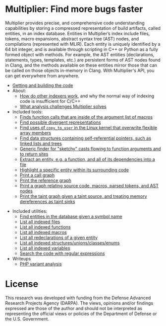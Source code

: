 # Multiplier: Find more bugs faster

Multiplier provides precise, and comprehensive code understanding capabilities
by storing a compressed representation of build artifacts, called entities, in
an index database. Entities in Multiplier’s index include files, tokens, macro
expansions, abstract syntax tree (AST) nodes, and compilations (represented with
MLIR). Each entity is uniquely identified by a 64 bit integer, and is available
through scripting in C++ or Python as a fully formed object with methods. For
example, the AST entities (declarations, statements, types, templates, etc.) are
persistent forms of AST nodes found in Clang, and the methods available on these
entities mirror those that can be called on those objects in-memory in Clang.
With Multiplier's API, you can get everywhere from anywhere.

* [Getting and building the code](docs/BUILD.md)
* About:
  * [How do other indexers work](docs/other-indexers.md), and why the normal way of indexing code is insufficient for C/C++ 
  * [What analysis challenges Multiplier solves](docs/why-multiplier.md)
* Included tools:
  * [Finds function calls that are inside of the argument list of macros](docs/mx-find-calls-in-macro-expansions.md)
  * [Find possible divergent representations](docs/mx-find-divergent-candidates.md)
  * [Find uses of `copy_to_user` in the Linux kernel that overwrite flexible array members](docs/mx-find-flexible-user-copies.md)
  * [Find data structures containing self-referential pointers, such as linked lists and trees](docs/mx-find-linked-structures.md)
  * [Generic finder for "sketchy" casts flowing to function arguments and to return sites](docs/mx-find-sketchy-casts.md)
  * [Extract an entity, e.g. a function, and all of its dependencies into a file](docs/mx-harness.md)
  * [Highlight a specific entity within its surrounding code](docs/mx-highlight-entity.md)
  * [Print a call graph](docs/mx-print-call-graph.md)
  * [Print the reference graph](docs/mx-print-reference-graph.md)
  * [Print a graph relating source code, macros, parsed tokens, and AST nodes](docs/mx-print-token-graph.md)
  * [Print the taint graph given a taint source, and treating memory dereferences as taint sinks](docs/mx-taint-entity.md)
- Included utilities:
  - [Find entities in the database given a symbol name](docs/mx-find-symbol.md)
  - [List all indexed files](docs/mx-list-files.md)
  - [List all indexed functions](docs/mx-list-functions.md)
  - [List all indexed macros](docs/mx-list-macros.md)
  - [List all redeclarations of a given entity](docs/mx-list-redeclarations.md)
  - [List all indexed structures/unions/classes/enums](docs/mx-list-structures.md)
  - [List all indexed variables](docs/mx-list-variables.md)
  - [Search the code with regular expressions](docs/mx-regex-query.md)
- Writeups
  - [PHP variant analysis](docs/php-variant-analysis.md)

# License

This research was developed with funding from the Defense Advanced Research
Projects Agency (DARPA). The views, opinions and/or findings expressed are those
of the author and should not be interpreted as representing the official views
or policies of the Department of Defense or the U.S. Government.
